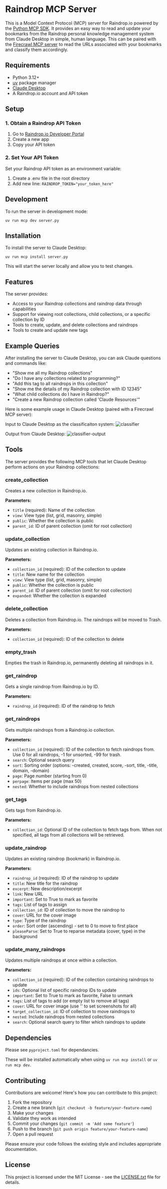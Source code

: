 # Raindrop MCP Server

This is a Model Context Protocol (MCP) server for Raindrop.io powered by the [Python MCP SDK](https://github.com/modelcontextprotocol/python-sdk/tree/main). It provides an easy way to read and update your bookmarks from the Raindrop personal knowledge management system from Claude Desktop in simple, human language. This can be paired with the [Firecrawl MCP server](https://github.com/mendableai/firecrawl-mcp-server#) to read the URLs associated with your bookmarks and classify them accordingly.

## Requirements

- Python 3.12+
- [uv](https://github.com/astral-sh/uv) package manager
- [Claude Desktop](https://claude.ai/desktop)
- A Raindrop.io account and API token

## Setup

### 1. Obtain a Raindrop API Token

1. Go to [Raindrop.io Developer Portal](https://app.raindrop.io/settings/integrations)
2. Create a new app
3. Copy your API token

### 2. Set Your API Token

Set your Raindrop API token as an environment variable:

1. Create a .env file in the root directory
2. Add new line: ```RAINDROP_TOKEN="your_token_here"```


## Development

To run the server in development mode:

```
uv run mcp dev server.py
```

## Installation

To install the server to Claude Desktop:

```
uv run mcp install server.py
```

This will start the server locally and allow you to test changes.

## Features

The server provides:

- Access to your Raindrop collections and raindrop data through capabilities
- Support for viewing root collections, child collections, or a specific collection by ID
- Tools to create, update, and delete collections and raindrops
- Tools to create and update new tags

## Example Queries

After installing the server to Claude Desktop, you can ask Claude questions and commands like:

- "Show me all my Raindrop collections"
- "Do I have any collections related to programming?"
- "Add this tag to all raindrops in this collection"
- "Show me the details of my Raindrop collection with ID 12345"
- "What child collections do I have in Raindrop?"
- "Create a new Raindrop collection called 'Claude Resources'"

Here is some example usage in Claude Desktop (paired with a Firecrawl MCP server):

Input to Claude Desktop as the classificaiton system:
![classifier](https://github.com/user-attachments/assets/648d587f-6e10-42b3-b759-878110ce1d66)

Output from Claude Desktop:
![classifier-output](https://github.com/user-attachments/assets/60d67757-cda5-472b-895d-c31b1fdd3631)


## Tools

The server provides the following MCP tools that let Claude Desktop perform actions on your Raindrop collections:

### create_collection

Creates a new collection in Raindrop.io.

**Parameters:**
- `title` (required): Name of the collection
- `view`: View type (list, grid, masonry, simple)
- `public`: Whether the collection is public
- `parent_id`: ID of parent collection (omit for root collection)

### update_collection

Updates an existing collection in Raindrop.io.

**Parameters:**
- `collection_id` (required): ID of the collection to update
- `title`: New name for the collection
- `view`: View type (list, grid, masonry, simple)
- `public`: Whether the collection is public
- `parent_id`: ID of parent collection (omit for root collection)
- `expanded`: Whether the collection is expanded

### delete_collection

Deletes a collection from Raindrop.io. The raindrops will be moved to Trash.

**Parameters:**
- `collection_id` (required): ID of the collection to delete

### empty_trash

Empties the trash in Raindrop.io, permanently deleting all raindrops in it.

### get_raindrop

Gets a single raindrop from Raindrop.io by ID.

**Parameters:**
- `raindrop_id` (required): ID of the raindrop to fetch

### get_raindrops

Gets multiple raindrops from a Raindrop.io collection.

**Parameters:**
- `collection_id` (required): ID of the collection to fetch raindrops from. Use 0 for all raindrops, -1 for unsorted, -99 for trash.
- `search`: Optional search query
- `sort`: Sorting order (options: -created, created, score, -sort, title, -title, domain, -domain)
- `page`: Page number (starting from 0)
- `perpage`: Items per page (max 50)
- `nested`: Whether to include raindrops from nested collections

### get_tags

Gets tags from Raindrop.io.

**Parameters:**
- `collection_id`: Optional ID of the collection to fetch tags from. When not specified, all tags from all collections will be retrieved.

### update_raindrop

Updates an existing raindrop (bookmark) in Raindrop.io.

**Parameters:**
- `raindrop_id` (required): ID of the raindrop to update
- `title`: New title for the raindrop
- `excerpt`: New description/excerpt
- `link`: New URL
- `important`: Set to True to mark as favorite
- `tags`: List of tags to assign
- `collection_id`: ID of collection to move the raindrop to
- `cover`: URL for the cover image
- `type`: Type of the raindrop
- `order`: Sort order (ascending) - set to 0 to move to first place
- `pleaseParse`: Set to True to reparse metadata (cover, type) in the background

### update_many_raindrops

Updates multiple raindrops at once within a collection.

**Parameters:**
- `collection_id` (required): ID of the collection containing raindrops to update
- `ids`: Optional list of specific raindrop IDs to update
- `important`: Set to True to mark as favorite, False to unmark
- `tags`: List of tags to add (or empty list to remove all tags)
- `cover`: URL for cover image (use '<screenshot>' to set screenshots for all)
- `target_collection_id`: ID of collection to move raindrops to
- `nested`: Include raindrops from nested collections
- `search`: Optional search query to filter which raindrops to update

  
## Dependencies

Please see `pyproject.toml` for dependancies.

These will be installed automatically when using `uv run mcp install` or `uv run mcp dev`.

## Contributing

Contributions are welcome! Here's how you can contribute to this project:

1. Fork the repository
2. Create a new branch (`git checkout -b feature/your-feature-name`)
3. Make your changes
4. Validate they work as intended
5. Commit your changes (`git commit -m 'Add some feature'`)
6. Push to the branch (`git push origin feature/your-feature-name`)
7. Open a pull request

Please ensure your code follows the existing style and includes appropriate documentation.

## License

This project is licensed under the MIT License - see the [LICENSE.txt](LICENSE.txt) file for details.

